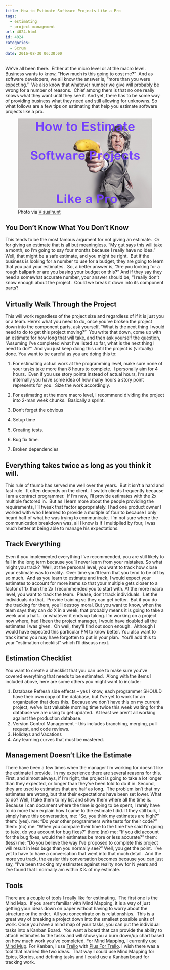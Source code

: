 ```yaml
---
title: How to Estimate Software Projects Like a Pro
tags:
  - estimating
  - project management
url: 4024.html
id: 4024
categories:
  - Scrum
date: 2016-08-30 06:30:00
---
```


We’ve all been there.  Either at the micro level or at the macro level.  Business wants to know, “How much is this going to cost me?”  And as software developers, we all know the answer is, “more than you were expecting.”  We also know that whatever number we give will probably be wrong for a number of reasons.  Chief among them is that no one really knows what they want until they see it. And yet, there has to be some way of providing business what they need and still allowing for unknowns. So what follows are a few tips on estimating that help you estimate software projects like a pro. <figure>![](/uploads/2016/08/image-2.png "How to Estimate Software Projects Like a Pro") Photo via [Visualhunt](//visualhunt.com/photos/business/)</figure>

<!-- more --> 

You Don’t Know What You Don’t Know
----------------------------------

This tends to be the most famous argument for not giving an estimate.  Or for giving an estimate that is all but meaningless. “My gut says this will take a month, so I’m going to say four months because I really have no idea.” Well, that might be a safe estimate, and you might be right.  But if the business is looking for a number to use for a budget, they are going to learn that you pad your estimates.  So, a better answer is, “Are you looking for a rough ballpark or are you basing your budget on this?” And if they say they need a somewhat accurate number, your answer should be, “I really don’t know enough about the project.  Could we break it down into its component parts?

Virtually Walk Through the Project
----------------------------------

This will work regardless of the project size and regardless of if it is just you or a team. Here’s what you need to do, once you’ve broken the project down into the component parts, ask yourself, “What is the next thing I would need to do to get this project moving?”  You write that down, come up with an estimate for how long that will take, and then ask yourself the question, “Assuming I’ve completed what I’ve listed so far, what is the next thing I need to do?”  And you just keep doing this until the project is (virtually) done. You want to be careful as you are doing this to:

1.  For estimating actual work at the programming level, make sure none of your tasks take more than 8 hours to complete.  I personally aim for 4 hours.  Even if you use story points instead of actual hours, I’m sure internally you have some idea of how many hours a story point represents for you.  Size the work accordingly.
2.  For estimating at the more macro level, I recommend dividing the project into 2-man week chunks.  Basically a sprint.
3.  Don’t forget the obvious

1.  Setup time
2.  Creating tests.
3.  Bug fix time.
4.  Broken dependencies

Everything takes twice as long as you think it will.
----------------------------------------------------

This rule of thumb has served me well over the years.  But it isn’t a hard and fast rule.  It often depends on the client.  I switch clients frequently because I am a contract programmer.  If I’m new, I’ll provide estimates with the 2x multiple factored in.  But as I learn more about the people providing the requirements, I’ll tweak that factor appropriately. I had one product owner I worked with who I learned to provide a multiple of four to because I only heard half of what he was trying to communicate.  I’m not sure where the communication breakdown was, all I know is if I multiplied by four, I was much better at being able to manage his expectations.

Track Everything
----------------

Even if you implemented everything I’ve recommended, you are still likely to fail in the long term because you’ll never learn from your mistakes. So what might you track?  Well, at the personal level, you want to track how close your estimate was to reality.  Over time you’ll learn that you tend to be off by so much.  And as you learn to estimate and track, I would expect your estimates to account for more items so that your multiple gets closer to a factor of 1x than the 2x I recommended you to start with. At the more macro level, you want to track the team.  Please, don’t track individuals.  Let the individuals do that.  Provide training so they can get better.  But if you do the tracking for them, you’ll destroy moral. But you want to know, when the team says they can do X in a week, that probably means it is going to take a week and a half… or whatever it ends up taking. I’m working on a project now where, had I been the project manager, I would have doubled all the estimates I was given.  Oh well, they’ll find out soon enough.  Although I would have expected this particular PM to know better. You also want to track items you may have forgotten to put in your plan.  You’ll add this to your “estimation checklist” which I’ll discuss next.

Estimation Checklist
--------------------

You want to create a checklist that you can use to make sure you’ve covered everything that needs to be estimated.  Along with the items I included above, here are some others you might want to include:

1.  Database Refresh side effects – yes I know, each programmer SHOULD have their own copy of the database, but I’ve yet to work for an organization that does this.  Because we don’t have this on my current project, we’ve lost valuable morning time twice this week waiting for the database we are using to get updated.  At least we aren’t all working against the production database.
2.  Version Control Management – this includes branching, merging, pull request, and code reviews.
3.  Holidays and Vacations
4.  Any learning curves that must be mastered.

Management Doesn’t Like the Estimate
------------------------------------

There have been a few times when the manager I’m working for doesn’t like the estimate I provide.  In my experience there are several reasons for this. First, and almost always, if I’m right, the project is going to take a lot longer than they expected, or longer than they’ve been told to do it in. Second, they are used to estimates that are half as long.  The problem isn’t that my estimates are wrong, but that their expectations have been set lower. What to do? Well, I take them to my list and show them where all the time is.  Because I can document where the time is going to be spent, I rarely have to do more than explain how I came to the estimate I did. If they still bulk, I simply have this conversation, me: “So, you think my estimates are high?” them: (yes). me: “Do your other programmers write tests for their code?” them: (no) me: “When you compare their time to the time I’ve said I’m going to take, do you account for bug fixes?” them: (no) me: “If you did account for the bug fixes, would their estimates be more or less accurate?” them: (less) me: “Do you believe the way I’ve proposed to complete this project will result in less bugs than you normally see?” Well, you get the point.  I’ve yet to have to have a conversation that went into that much detail.  And the more you track, the easier this conversation becomes because you can just say, “I’ve been tracking my estimates against reality now for N years and I’ve found that I normally am within X% of my estimate.

Tools
-----

There are a couple of tools I really like for estimating.  The first one is the Mind Map.  If you aren’t familiar with Mind Mapping, it is a way of just getting your ideas down on paper without having to worry about the structure or the order.  All you concentrate on is relationships.  This is a great way of breaking a project down into the smallest possible units of work. Once you have a mind map of your tasks, you can put the individual tasks into a Kanban Board.  You want a board that can provide the ability to attach estimates to the tasks and will show you a burn down/up chart based on how much work you’ve completed. For Mind Mapping, I currently use [Mind Mup](//www.mindmup.com). For Kanban, I use [Trello](//trello.com/) with [Plus For Trello](//chrome.google.com/webstore/detail/plus-for-trello-time-trac/gjjpophepkbhejnglcmkdnncmaanojkf?hl=en). I wish there was a tool that married the two ideas.  That way I could use Mind Mapping for Epics, Stories, and defining tasks and I could use a Kanban board for tracking work.
